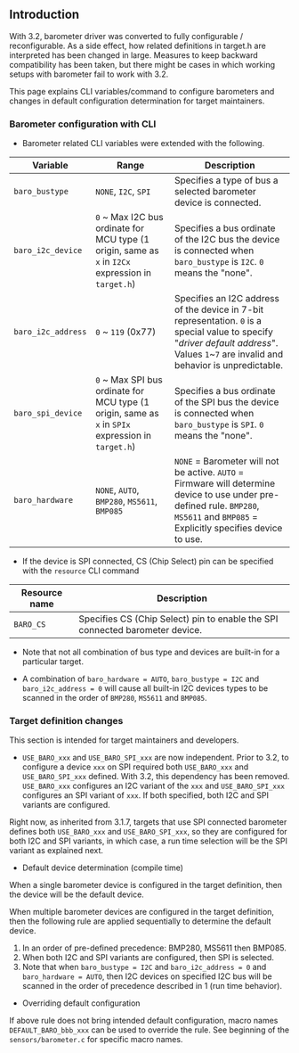 ## Introduction

With 3.2, barometer driver was converted to fully configurable / reconfigurable. As a side effect, how related definitions in target.h are interpreted has been changed in large. Measures to keep backward compatibility has been taken, but there might be cases in which working setups with barometer fail to work with 3.2.

This page explains CLI variables/command to configure barometers and changes in default configuration determination for target maintainers.

### Barometer configuration with CLI

- Barometer related CLI variables were extended with the following.

| Variable | Range | Description |
|----------|-------|---------|
| `baro_bustype` | `NONE`, `I2C`, `SPI` | Specifies a type of bus a selected barometer device is connected.
| `baro_i2c_device` | `0` ~ Max I2C bus ordinate for MCU type (1 origin, same as `x` in `I2Cx` expression in `target.h`) | Specifies a bus ordinate of the I2C bus the device is connected when `baro_bustype` is `I2C`. `0` means the "none". |
| `baro_i2c_address` | `0` ~ `119` (0x77) | Specifies an I2C address of the device in 7-bit representation. `0` is a special value to specify "_driver default address_". Values `1`~`7` are invalid and behavior is unpredictable. |
| `baro_spi_device` | `0` ~ Max SPI bus ordinate for MCU type (1 origin, same as `x` in `SPIx` expression in `target.h`) | Specifies a bus ordinate of the SPI bus the device is connected when `baro_bustype` is `SPI`. `0` means the "none". |
| `baro_hardware` | `NONE`, `AUTO`, `BMP280`, `MS5611`, `BMP085` | `NONE` = Barometer will not be active. `AUTO` = Firmware will determine device to use under pre-defined rule. `BMP280`, `MS5611` and `BMP085` = Explicitly specifies device to use.

- If the device is SPI connected, CS (Chip Select) pin can be specified with the `resource` CLI command

| Resource name | Description |
|---------------|-------------|
| `BARO_CS`     | Specifies CS (Chip Select) pin to enable the SPI connected barometer device. |

- Note that not all combination of bus type and devices are built-in for a particular target.

- A combination of `baro_hardware = AUTO`, `baro_bustype = I2C` and `baro_i2c_address = 0` will cause all built-in I2C devices types to be scanned in the order of `BMP280`, `MS5611` and `BMP085`.

### Target definition changes

This section is intended for target maintainers and developers.

- `USE_BARO_xxx` and `USE_BARO_SPI_xxx` are now independent.
Prior to 3.2, to configure a device `xxx` on SPI required both `USE_BARO_xxx` and `USE_BARO_SPI_xxx` defined. With 3.2, this dependency has been removed. `USE_BARO_xxx` configures an I2C variant of the `xxx` and `USE_BARO_SPI_xxx` configures an SPI variant of `xxx`. If both specified, both I2C and SPI variants are configured.

Right now, as inherited from 3.1.7, targets that use SPI connected barometer defines both `USE_BARO_xxx` and `USE_BARO_SPI_xxx`, so they are configured for both I2C and SPI variants, in which case, a run time selection will be the SPI variant as explained next.

- Default device determination (compile time)

When a single barometer device is configured in the target definition, then the device will be the default device.

When multiple barometer devices are configured in the target definition, then the following rule are applied sequentially to determine the default device.

1. In an order of pre-defined precedence: BMP280, MS5611 then BMP085.
2. When both I2C and SPI variants are configured, then SPI is selected.
3. Note that when `baro_bustype = I2C` and `baro_i2c_address = 0` and `baro_hardware = AUTO`, then I2C devices on specified I2C bus will be scanned in the order of precedence described in 1 (run time behavior).

- Overriding default configuration

If above rule does not bring intended default configuration, macro names `DEFAULT_BARO_bbb_xxx` can be used to override the rule. See beginning of the `sensors/barometer.c` for specific macro names.